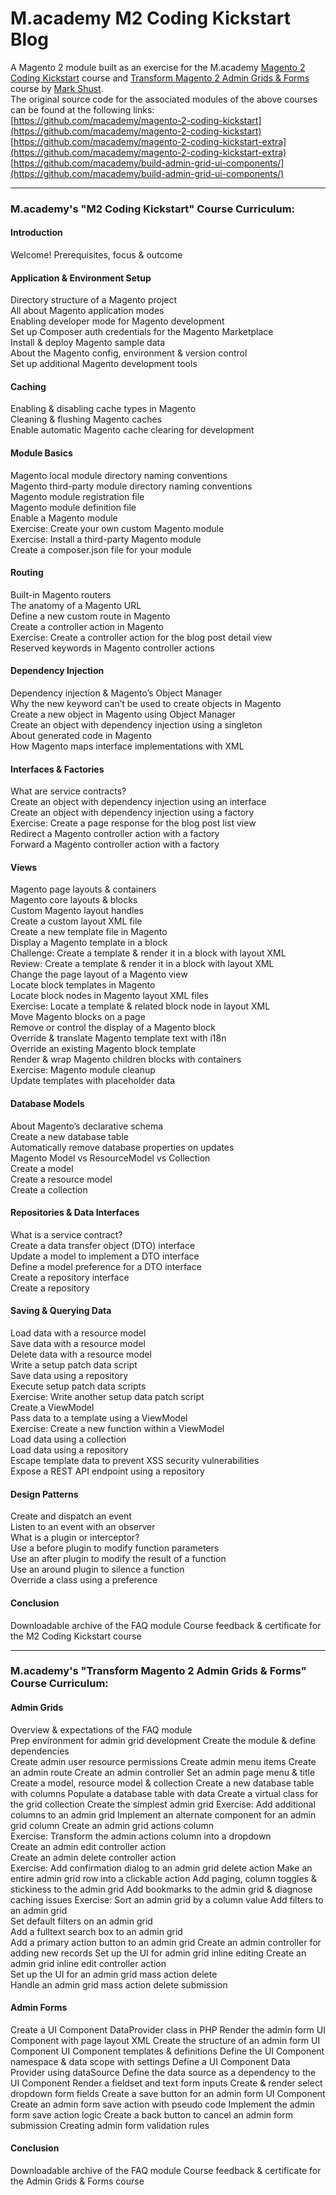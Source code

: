 # M.academy M2 Coding Kickstart Blog
A Magento 2 module built as an exercise for the M.academy [Magento 2 Coding Kickstart](https://m.academy/courses/magento-2-coding-kickstart/) course and [Transform Magento 2 Admin Grids & Forms](https://m.academy/courses/transform-magento-2-admin-grids-forms/) course by [Mark Shust](https://github.com/markshust/).  
The original source code for the associated modules of the above courses can be found at the following links:   
[https://github.com/macademy/magento-2-coding-kickstart](https://github.com/macademy/magento-2-coding-kickstart)
[https://github.com/macademy/magento-2-coding-kickstart-extra](https://github.com/macademy/magento-2-coding-kickstart-extra)
[https://github.com/macademy/build-admin-grid-ui-components/](https://github.com/macademy/build-admin-grid-ui-components/)

---

### M.academy's "M2 Coding Kickstart" Course Curriculum:

#### Introduction
Welcome! Prerequisites, focus & outcome  

#### Application & Environment Setup
Directory structure of a Magento project  
All about Magento application modes  
Enabling developer mode for Magento development  
Set up Composer auth credentials for the Magento Marketplace  
Install & deploy Magento sample data  
About the Magento config, environment & version control  
Set up additional Magento development tools  

#### Caching
Enabling & disabling cache types in Magento  
Cleaning & flushing Magento caches  
Enable automatic Magento cache clearing for development  

#### Module Basics
Magento local module directory naming conventions  
Magento third-party module directory naming conventions  
Magento module registration file  
Magento module definition file  
Enable a Magento module  
Exercise: Create your own custom Magento module  
Exercise: Install a third-party Magento module  
Create a composer.json file for your module  

#### Routing
Built-in Magento routers  
The anatomy of a Magento URL  
Define a new custom route in Magento  
Create a controller action in Magento  
Exercise: Create a controller action for the blog post detail view   
Reserved keywords in Magento controller actions  

#### Dependency Injection
Dependency injection & Magento’s Object Manager  
Why the new keyword can’t be used to create objects in Magento  
Create a new object in Magento using Object Manager  
Create an object with dependency injection using a singleton  
About generated code in Magento  
How Magento maps interface implementations with XML  

#### Interfaces & Factories
What are service contracts?  
Create an object with dependency injection using an interface  
Create an object with dependency injection using a factory  
Exercise: Create a page response for the blog post list view  
Redirect a Magento controller action with a factory  
Forward a Magento controller action with a factory  

#### Views
Magento page layouts & containers  
Magento core layouts & blocks  
Custom Magento layout handles  
Create a custom layout XML file  
Create a new template file in Magento  
Display a Magento template in a block  
Challenge: Create a template & render it in a block with layout XML  
Review: Create a template & render it in a block with layout XML  
Change the page layout of a Magento view  
Locate block templates in Magento  
Locate block nodes in Magento layout XML files  
Exercise: Locate a template & related block node in layout XML  
Move Magento blocks on a page  
Remove or control the display of a Magento block  
Override & translate Magento template text with i18n  
Override an existing Magento block template  
Render & wrap Magento children blocks with containers  
Exercise: Magento module cleanup  
Update templates with placeholder data  

#### Database Models
About Magento’s declarative schema  
Create a new database table  
Automatically remove database properties on updates  
Magento Model vs ResourceModel vs Collection  
Create a model  
Create a resource model  
Create a collection  

#### Repositories & Data Interfaces
What is a service contract?  
Create a data transfer object (DTO) interface  
Update a model to implement a DTO interface  
Define a model preference for a DTO interface  
Create a repository interface  
Create a repository  

#### Saving & Querying Data
Load data with a resource model  
Save data with a resource model  
Delete data with a resource model  
Write a setup patch data script  
Save data using a repository  
Execute setup patch data scripts  
Exercise: Write another setup data patch script  
Create a ViewModel  
Pass data to a template using a ViewModel  
Exercise: Create a new function within a ViewModel  
Load data using a collection  
Load data using a repository  
Escape template data to prevent XSS security vulnerabilities  
Expose a REST API endpoint using a repository  

#### Design Patterns
Create and dispatch an event  
Listen to an event with an observer  
What is a plugin or interceptor?  
Use a before plugin to modify function parameters  
Use an after plugin to modify the result of a function  
Use an around plugin to silence a function  
Override a class using a preference  

#### Conclusion
Downloadable archive of the FAQ module
Course feedback & certificate for the M2 Coding Kickstart course

---

### M.academy's "Transform Magento 2 Admin Grids & Forms" Course Curriculum:

#### Admin Grids
Overview & expectations of the FAQ module   
Prep environment for admin grid development
Create the module & define dependencies   
Create admin user resource permissions
Create admin menu items
Create an admin route
Create an admin controller
Set an admin page menu & title
Create a model, resource model & collection
Create a new database table with columns
Populate a database table with data
Create a virtual class for the grid collection
Create the simplest admin grid
Exercise: Add additional columns to an admin grid
Implement an alternate component for an admin grid column
Create an admin grid actions column   
Exercise: Transform the admin actions column into a dropdown   
Create an admin edit controller action   
Create an admin delete controller action   
Exercise: Add confirmation dialog to an admin grid delete action
Make an entire admin grid row into a clickable action
Add paging, column toggles & stickiness to the admin grid
Add bookmarks to the admin grid & diagnose caching issues
Exercise: Sort an admin grid by a column value
Add filters to an admin grid   
Set default filters on an admin grid   
Add a fulltext search box to an admin grid   
Add a primary action button to an admin grid
Create an admin controller for adding new records
Set up the UI for admin grid inline editing
Create an admin grid inline edit controller action   
Set up the UI for an admin grid mass action delete   
Handle an admin grid mass action delete submission   

#### Admin Forms
Create a UI Component DataProvider class in PHP
Render the admin form UI Component with page layout XML
Create the structure of an admin form UI Component
UI Component templates & definitions
Define the UI Component namespace & data scope with settings
Define a UI Component Data Provider using dataSource
Define the data source as a dependency to the UI Component
Render a fieldset and text form inputs
Create & render select dropdown form fields
Create a save button for an admin form UI Component
Create an admin form save action with pseudo code
Implement the admin form save action logic
Create a back button to cancel an admin form submission
Creating admin form validation rules

#### Conclusion
Downloadable archive of the FAQ module
Course feedback & certificate for the Admin Grids & Forms course
